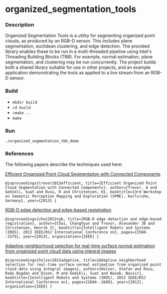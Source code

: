 organized_segmentation_tools
============================

### Description

Organized Segmentation Tools is a utility for segmenting organized point clouds, as produced by an RGB-D sensor.  This includes plane segmentation, euclidean clustering, and edge detection.  The provided library enables these to be run in a multi-threaded pipeline using Intel's Threading Building Blocks (TBB).  For example, normal estimation, plane segmentation, and clustering may be run concurrently.  The project builds both a shared library suitable for use in other projects, and an example application demonstrating the tools as applied to a live stream from an RGB-D sensor.

### Build

* `mkdir build`
* `cd build`
* `cmake ..`
* `make`

### Run

`./organized_segmentation_tbb_demo`

### References

The following papers describe the techniques used here:

[Efficient Organized Point Cloud Segmentation with Connected Components](http://www.cc.gatech.edu/~atrevor/resources/publications/spme_2013_segmentation.pdf)

 `@inproceedings{trevor2013efficient,
  title={Efficient Organized Point Cloud Segmentation with Connected Components},
  author={Trevor, A and Gedikli, Suat and Rusu, R and Christensen, H},
  booktitle={3rd Workshop on Semantic Perception Mapping and Exploration (SPME), Karlsruhe, Germany},
  year={2013}
}`

[RGB-D edge detection and edge-based registration](http://www.cc.gatech.edu/~cchoi/Publications_files/Choi13iros_edge.pdf)

`@inproceedings{choi2013rgb,
  title={RGB-D edge detection and edge-based registration},
  author={Choi, Changhyun and Trevor, Alexander JB and Christensen, Henrik I},
  booktitle={Intelligent Robots and Systems (IROS), 2013 IEEE/RSJ International Conference on},
  pages={1568--1575},
  year={2013},
  organization={IEEE}
}`

[Adaptive neighborhood selection for real-time surface normal estimation from organized point cloud data using integral images](http://ieeexplore.ieee.org/xpls/abs_all.jsp?arnumber=6385999&tag=1)

 `@inproceedings{holzer2012adaptive,
  title={Adaptive neighborhood selection for real-time surface normal estimation from organized point cloud data using integral images},
  author={Holzer, Stefan and Rusu, Radu Bogdan and Dixon, M and Gedikli, Suat and Navab, Nassir},
  booktitle={Intelligent Robots and Systems (IROS), 2012 IEEE/RSJ International Conference on},
  pages={2684--2689},
  year={2012},
  organization={IEEE}
}`
